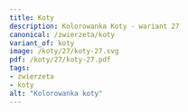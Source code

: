 ```yaml
---
title: Koty
description: Kolorowanka Koty - wariant 27
canonical: /zwierzeta/koty
variant_of: koty
image: /koty/27/koty-27.svg
pdf: /koty/27/koty-27.pdf
tags:
- zwierzeta
- koty
alt: "Kolorowanka koty"
---
```

